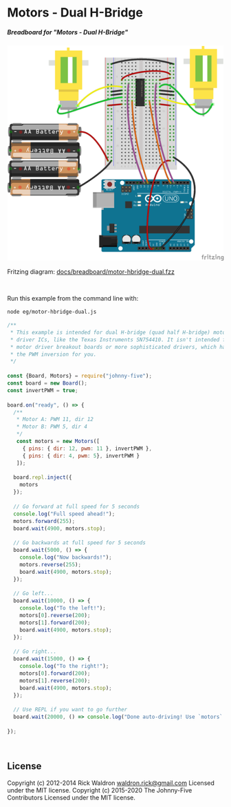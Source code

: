 <!--remove-start-->

# Motors - Dual H-Bridge

<!--remove-end-->






##### Breadboard for "Motors - Dual H-Bridge"



![docs/breadboard/motor-hbridge-dual.png](breadboard/motor-hbridge-dual.png)<br>

Fritzing diagram: [docs/breadboard/motor-hbridge-dual.fzz](breadboard/motor-hbridge-dual.fzz)

&nbsp;




Run this example from the command line with:
```bash
node eg/motor-hbridge-dual.js
```


```javascript
/**
 * This example is intended for dual H-bridge (quad half H-bridge) motor
 * driver ICs, like the Texas Instruments SN754410. It isn't intended for
 * motor driver breakout boards or more sophisticated drivers, which handle
 * the PWM inversion for you.
 */

const {Board, Motors} = require("johnny-five");
const board = new Board();
const invertPWM = true;

board.on("ready", () => {
  /**
   * Motor A: PWM 11, dir 12
   * Motor B: PWM 5, dir 4
   */
   const motors = new Motors([
     { pins: { dir: 12, pwm: 11 }, invertPWM },
     { pins: { dir: 4, pwm: 5}, invertPWM }
   ]);

  board.repl.inject({
    motors
  });

  // Go forward at full speed for 5 seconds
  console.log("Full speed ahead!");
  motors.forward(255);
  board.wait(4900, motors.stop);

  // Go backwards at full speed for 5 seconds
  board.wait(5000, () => {
    console.log("Now backwards!");
    motors.reverse(255);
    board.wait(4900, motors.stop);
  });

  // Go left...
  board.wait(10000, () => {
    console.log("To the left!");
    motors[0].reverse(200);
    motors[1].forward(200);
    board.wait(4900, motors.stop);
  });

  // Go right...
  board.wait(15000, () => {
    console.log("To the right!");
    motors[0].forward(200);
    motors[1].reverse(200);
    board.wait(4900, motors.stop);
  });

  // Use REPL if you want to go further
  board.wait(20000, () => console.log("Done auto-driving! Use `motors` to control motors in REPL"));

});

```








&nbsp;

<!--remove-start-->

## License
Copyright (c) 2012-2014 Rick Waldron <waldron.rick@gmail.com>
Licensed under the MIT license.
Copyright (c) 2015-2020 The Johnny-Five Contributors
Licensed under the MIT license.

<!--remove-end-->
